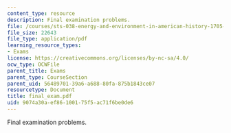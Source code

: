 ```yaml
---
content_type: resource
description: Final examination problems.
file: /courses/sts-038-energy-and-environment-in-american-history-1705-2005-fall-2006/9074a30aef86100175f5ac71f6be0de6_final_exam.pdf
file_size: 22643
file_type: application/pdf
learning_resource_types:
- Exams
license: https://creativecommons.org/licenses/by-nc-sa/4.0/
ocw_type: OCWFile
parent_title: Exams
parent_type: CourseSection
parent_uid: 56489701-39a6-a688-80fa-875b1843ce07
resourcetype: Document
title: final_exam.pdf
uid: 9074a30a-ef86-1001-75f5-ac71f6be0de6
---
```

Final examination problems.